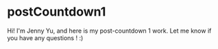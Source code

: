 # postCountdown1
Hi!
I'm Jenny Yu, and here is my post-countdown 1 work. 
Let me know if you have any questions ! :) 
